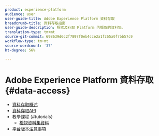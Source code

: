 ```yaml
---
product: experience-platform
audience: user
user-guide-title: Adobe Experience Platform 資料存取
breadcrumb-title: 資料存取指南
user-guide-description: 探索及存取 Platform 內擷取的資料集。
translation-type: tm+mt
source-git-commit: 698639d6c2f7897f0eb4cce2a1f265a0f7bb57c9
workflow-type: tm+mt
source-wordcount: '37'
ht-degree: 56%

---
```



# Adobe Experience Platform 資料存取  {#data-access}

- [資料存取概述](home.md)
- [資料存取API](api.md)
- 教學課程 {#tutorials}
   - [檢視資料集資料](tutorials/dataset-data.md)
- [平台版本注意事項](https://www.adobe.com/go/platform-release-notes-en)